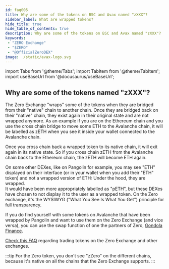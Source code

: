```yaml
---
id: faq005
title: Why are some of the tokens on BSC and Avax named "zXXX"?
sidebar_label: What are wrapped tokens?
hide_title: true
hide_table_of_contents: true
description: Why are some of the tokens on BSC and Avax named "zXXX"?
keywords:
 - "ZERO Exchange"
 - "$ZERO"
 - "@OfficialZeroDEX"
image:  /static/avax-logo.svg
---
```


import Tabs from '@theme/Tabs';
import TabItem from '@theme/TabItem';
import useBaseUrl from '@docusaurus/useBaseUrl';

## Why are some of the tokens named "zXXX"?

The Zero Exchange "wraps" some of the tokens when they are bridged from their "native" chain to another chain.  Once they are bridged back on their "native" chain, they exist again in their original state and are not wrapped anymore. As an example if you are on the Ethereum chain and you use the cross chain bridge to move some ETH to the Avalanche chain, it will be labelled as zETH when you see it inside your wallet connected to the Avalanche chain.

Once you cross chain back a wrapped token to its native chain, it will exit again in its native state.  So if you cross chain zETH from the Avalanche chain back to the Ethereum chain, the zETH will become ETH again.

On some other DEXes, like on Pangolin for example, you may see "ETH" displayed on their interface (or in your wallet when you add their "ETH" token) and not a wrapped version of ETH: Under the hood, they are wrapped.  
It would have been more appropriately labelled as "pETH", but these DEXes have chosen to not display it to the user as a wrapped token.   On the Zero exchange, it's the WYSIWYG ("What You See Is What You Get") principle for full transparency.

If you do find yourself with some tokens on Avalanche that have been wrapped by Pangolin and want to use them on the Zero Exchange (and vice versa), you can use the swap function of one the partners of Zero, [Gondola Finance](https://gondola.finance).

[Check this FAQ](faq006.md) regarding trading tokens on the Zero Exchange and other exchanges.

:::tip
For the Zero token, you don't see "zZero" on the different chains, because it's native on all the chains that the Zero Exchange supports.
:::
